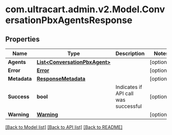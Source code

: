 
# com.ultracart.admin.v2.Model.ConversationPbxAgentsResponse

## Properties

Name | Type | Description | Notes
------------ | ------------- | ------------- | -------------
**Agents** | [**List&lt;ConversationPbxAgent&gt;**](ConversationPbxAgent.md) |  | [optional] 
**Error** | [**Error**](Error.md) |  | [optional] 
**Metadata** | [**ResponseMetadata**](ResponseMetadata.md) |  | [optional] 
**Success** | **bool** | Indicates if API call was successful | [optional] 
**Warning** | [**Warning**](Warning.md) |  | [optional] 

[[Back to Model list]](../README.md#documentation-for-models)
[[Back to API list]](../README.md#documentation-for-api-endpoints)
[[Back to README]](../README.md)

